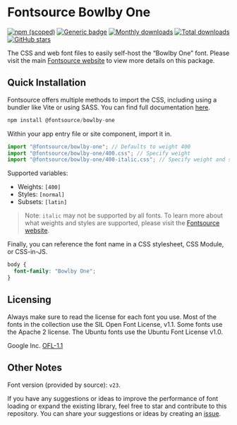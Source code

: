 # Fontsource Bowlby One

[![npm (scoped)](https://img.shields.io/npm/v/@fontsource/bowlby-one?color=brightgreen)](https://www.npmjs.com/package/@fontsource/bowlby-one) [![Generic badge](https://img.shields.io/badge/fontsource-passing-brightgreen)](https://github.com/fontsource/fontsource) [![Monthly downloads](https://badgen.net/npm/dm/@fontsource/bowlby-one)](https://github.com/fontsource/fontsource) [![Total downloads](https://badgen.net/npm/dt/@fontsource/bowlby-one)](https://github.com/fontsource/fontsource) [![GitHub stars](https://img.shields.io/github/stars/fontsource/fontsource.svg?style=social&label=Star)](https://github.com/fontsource/fontsource/stargazers)

The CSS and web font files to easily self-host the “Bowlby One” font. Please visit the main [Fontsource website](https://fontsource.org/fonts/bowlby-one) to view more details on this package.

## Quick Installation

Fontsource offers multiple methods to import the CSS, including using a bundler like Vite or using SASS. You can find full documentation [here](https://fontsource.org/docs/getting-started/introduction).

```javascript
npm install @fontsource/bowlby-one
```

Within your app entry file or site component, import it in.

```javascript
import "@fontsource/bowlby-one"; // Defaults to weight 400
import "@fontsource/bowlby-one/400.css"; // Specify weight
import "@fontsource/bowlby-one/400-italic.css"; // Specify weight and style
```

Supported variables:
- Weights: `[400]`
- Styles: `[normal]`
- Subsets: `[latin]`

> Note: `italic` may not be supported by all fonts. To learn more about what weights and styles are supported, please visit the [Fontsource website](https://fontsource.org/fonts/bowlby-one).

Finally, you can reference the font name in a CSS stylesheet, CSS Module, or CSS-in-JS.

```css
body {
  font-family: "Bowlby One";
}
```

## Licensing
Always make sure to read the license for each font you use. Most of the fonts in the collection use the SIL Open Font License, v1.1. Some fonts use the Apache 2 license. The Ubuntu fonts use the Ubuntu Font License v1.0.

Google Inc.
[OFL-1.1](http://scripts.sil.org/OFL)

## Other Notes
Font version (provided by source): `v23`.

If you have any suggestions or ideas to improve the performance of font loading or expand the existing library, feel free to star and contribute to this repository. You can share your suggestions or ideas by creating an [issue](https://github.com/fontsource/fontsource/issues).